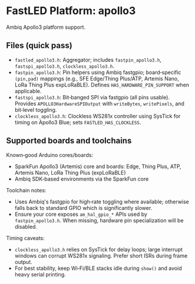 # FastLED Platform: apollo3

Ambiq Apollo3 platform support.

## Files (quick pass)
- `fastled_apollo3.h`: Aggregator; includes `fastpin_apollo3.h`, `fastspi_apollo3.h`, `clockless_apollo3.h`.
- `fastpin_apollo3.h`: Pin helpers using Ambiq fastgpio; board‑specific `(pin,pad)` mappings (e.g., SFE Edge/Thing Plus/ATP, Artemis Nano, LoRa Thing Plus expLoRaBLE). Defines `HAS_HARDWARE_PIN_SUPPORT` when applicable.
- `fastspi_apollo3.h`: Bit‑banged SPI via fastgpio (all pins usable). Provides `APOLLO3HardwareSPIOutput` with `writeBytes`, `writePixels`, and bit‑level toggling.
- `clockless_apollo3.h`: Clockless WS281x controller using SysTick for timing on Apollo3 Blue; sets `FASTLED_HAS_CLOCKLESS`.

## Supported boards and toolchains

Known‑good Arduino cores/boards:

- SparkFun Apollo3 (Artemis) core and boards: Edge, Thing Plus, ATP, Artemis Nano, LoRa Thing Plus (expLoRaBLE)
- Ambiq SDK‑based environments via the SparkFun core

Toolchain notes:

- Uses Ambiq's fastgpio for high‑rate toggling where available; otherwise falls back to standard GPIO which is significantly slower.
- Ensure your core exposes `am_hal_gpio_*` APIs used by `fastpin_apollo3.h`. When missing, hardware pin specialization will be disabled.

Timing caveats:

- `clockless_apollo3.h` relies on SysTick for delay loops; large interrupt windows can corrupt WS281x signaling. Prefer short ISRs during frame output.
- For best stability, keep Wi‑Fi/BLE stacks idle during `show()` and avoid heavy serial printing.
